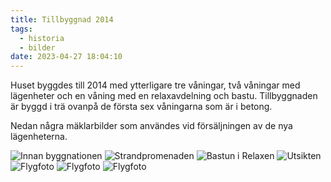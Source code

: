 ```yaml
---
title: Tillbyggnad 2014
tags:
  - historia
  - bilder
date: 2023-04-27 18:04:10
---
```



Huset byggdes till 2014 med ytterligare tre våningar, två våningar med lägenheter och en våning med en relaxavdelning och bastu. Tillbyggnaden är byggd i trä ovanpå de första sex våningarna som är i betong.

<!--more-->

Nedan några mäklarbilder som användes vid försäljningen av de nya lägenheterna.

<div class="justified-gallery">

![Innan byggnationen](fore-byggnationen.jpg)
![Strandpromenaden](strandpromenaden.jpg)
![Bastun i Relaxen](bastu.jpg)
![Utsikten](/img/utsikten-2014.jpg)
![Flygfoto](flygfoto-1.jpg)
![Flygfoto](flygfoto-2.jpg)
![Flygfoto](flygfoto-3.jpg)

</div>
